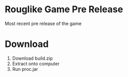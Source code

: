 # Rouglike Game Pre Release
Most recent pre release of the game

# Download
  1. Download build.zip
  2. Extract onto computer
  3. Run proc.jar
